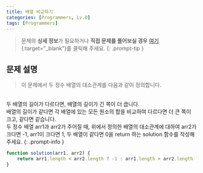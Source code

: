 ```yaml
---
title: 배열 비교하기
categories: [Programmers, Lv.0]
tags: [Programmers]
---
```


> 문제의 **상세 정보**가 필요하거나 **직접 문제를 풀어보실 경우** [여기](https://school.programmers.co.kr/learn/courses/30/lessons/181856){:target="_blank"}를 클릭해 주세요.
{: .prompt-tip }

## 문제 설명

> 이 문제에서 두 정수 배열의 대소관계를 다음과 같이 정의합니다.
<br>
두 배열의 길이가 다르다면, 배열의 길이가 긴 쪽이 더 큽니다.<br>
배열의 길이가 같다면 각 배열에 있는 모든 원소의 합을 비교하여 다르다면 더 큰 쪽이 크고, 같다면 같습니다.<br>
두 정수 배열 arr1과 arr2가 주어질 때, 위에서 정의한 배열의 대소관계에 대하여 arr2가 크다면 -1, arr1이 크다면 1, 두 배열이 같다면 0을 return 하는 solution 함수를 작성해 주세요.
{: .prompt-info }

```js
function solution(arr1, arr2) {
    return arr1.length < arr2.length ? -1 : arr1.length > arr2.length ? 1 : arr1.reduce((a,b) => a + b) < arr2.reduce((a,b) => a + b) ? -1 : arr1.reduce((a,b) => a + b) > arr2.reduce((a,b) => a + b) ? 1 : 0
}
```